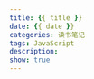 ```yaml
---
title: {{ title }}
date: {{ date }}
categories: 读书笔记
tags: JavaScript
description: 
show: true
---
```

